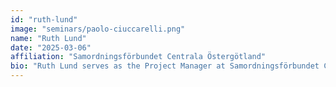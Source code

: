 ```yaml
---
id: "ruth-lund"
image: "seminars/paolo-ciuccarelli.png"
name: "Ruth Lund"
date: "2025-03-06"
affiliation: "Samordningsförbundet Centrala Östergötland"
bio: "Ruth Lund serves as the Project Manager at Samordningsförbundet Centrala Östergötland, a coalition of organizations aiming to streamline communication between various public agencies in Sweden. She leads innovative projects like the National Knowledge Centre, collaborating with universities such as Linköping, Karlstad, Reykjavik, and Stirling to improve service delivery. Ruth is also spearheading the development of 'Välfärdsguiden' (the Welfare Guide), a digital platform designed to assist individuals navigating the welfare system, with plans to incorporate AI for personalized guidance."
---
```


